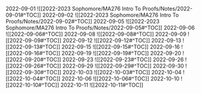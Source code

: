 2022-09-01
![[2022-2023 Sophomore/MA276 Intro To Proofs/Notes/2022-09-01#^TOC]]
2022-09-02
![[2022-2023 Sophomore/MA276 Intro To Proofs/Notes/2022-09-02#^TOC]]
2022-09-05
![[2022-2023 Sophomore/MA276 Intro To Proofs/Notes/2022-09-05#^TOC]]
2022-09-06
![[2022-09-06#^TOC]]
2022-09-08
![[2022-09-08#^TOC]]
2022-09-09
![[2022-09-09#^TOC]]
2022-09-12
![[2022-09-12#^TOC]]
2022-09-13
![[2022-09-13#^TOC]]
2022-09-15
![[2022-09-15#^TOC]]
2022-09-16
![[2022-09-16#^TOC]]
2022-09-19
![[2022-09-19#^TOC]]
2022-09-20
![[2022-09-20#^TOC]]
2022-09-23
![[2022-09-23#^TOC]]
2022-09-26
![[2022-09-26#^TOC]]
2022-09-29
![[2022-09-29#^TOC]]
2022-09-30
![[2022-09-30#^TOC]]
2022-10-03
![[2022-10-03#^TOC]]
2022-10-04
![[2022-10-04#^TOC]]
2022-10-06
![[2022-10-06#^TOC]]
2022-10-10
![[2022-10-10#^TOC]]
2022-10-11
![[2022-10-11#^TOC]]